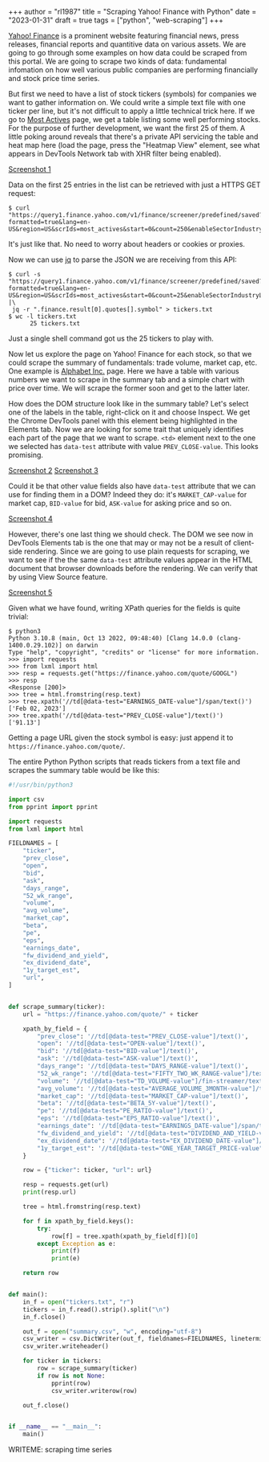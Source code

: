 +++
author = "rl1987"
title = "Scraping Yahoo! Finance with Python"
date = "2023-01-31"
draft = true
tags = ["python", "web-scraping"]
+++

[Yahoo! Finance](https://finance.yahoo.com/) is a prominent website featuring
financial news, press releases, financial reports and quantitive data on various
assets. We are going to go through some examples on how data could be scraped
from this portal. We are going to scrape two kinds of data: fundamental
infomation on how well various public companies are performing financially
and stock price time series.

But first we need to have a list of stock tickers (symbols) for companies we
want to gather information on. We could write a simple text file with one ticker
per line, but it's not difficult to apply a little technical trick here. If we
go to [Most Actives](https://finance.yahoo.com/most-active) page, we get a table
listing some well performing stocks. For the purpose of further development,
we want the first 25 of them. A little poking around reveals that there's a 
private API servicing the table and heat map here (load the page, press the
"Heatmap View" element, see what appears in DevTools Network tab with XHR
filter being enabled). 

[Screenshot 1](/2023-01-14_14.53.56.png)

Data on the first 25 entries in the list can be retrieved with just a HTTPS 
GET request:

```
$ curl "https://query1.finance.yahoo.com/v1/finance/screener/predefined/saved?formatted=true&lang=en-US&region=US&scrIds=most_actives&start=0&count=250&enableSectorIndustryLabelFix=true&sortField=intradaymarketcap&sortType=DESC&corsDomain=finance.yahoo.com"
```

It's just like that. No need to worry about headers or cookies or proxies.

Now we can use [jq](https://stedolan.github.io/jq/) to parse the JSON we are
receiving from this API:

```
$ curl -s "https://query1.finance.yahoo.com/v1/finance/screener/predefined/saved?formatted=true&lang=en-US&region=US&scrIds=most_actives&start=0&count=25&enableSectorIndustryLabelFix=true&corsDomain=finance.yahoo.com" |\
 jq -r ".finance.result[0].quotes[].symbol" > tickers.txt
$ wc -l tickers.txt
      25 tickers.txt
```

Just a single shell command got us the 25 tickers to play with.

Now let us explore the page on Yahoo! Finance for each stock, so that we could
scrape the summary of fundamentals: trade volume, market cap, etc. One example
is [Alphabet Inc.](https://finance.yahoo.com/quote/GOOGL?p=GOOGL) page. Here
we have a table with various numbers we want to scrape in the summary tab and
a simple chart with price over time. We will scrape the former soon and get to
the latter later.

How does the DOM structure look like in the summary table? Let's select one of
the labels in the table, right-click on it and choose Inspect. We get the 
Chrome DevTools panel with this element being highlighted in the Elements tab.
Now we are looking for some trait that uniquely identifies each part of the
page that we want to scrape. `<td>` element next to the one we selected
has `data-test` attribute with value `PREV_CLOSE-value`. This looks promising.

[Screenshot 2](/2023-01-14_15.14.33.png)
[Screenshot 3](/2023-01-14_15.14.51.png)

Could it be that other value fields also have `data-test` attribute that we
can use for finding them in a DOM? Indeed they do: it's `MARKET_CAP-value`
for market cap, `BID-value` for bid, `ASK-value` for asking price and so on.

[Screenshot 4](/2023-01-14_15.22.11.png)

However, there's one last thing we should check. The DOM we see now in DevTools
Elements tab is the one that may or may not be a result of client-side 
rendering. Since we are going to use plain requests for scraping, we want to
see if the the same `data-test` attribute values appear in the HTML document
that browser downloads before the rendering. We can verify that by using
View Source feature.

[Screenshot 5](/2023-01-14_15.25.19.png)

Given what we have found, writing XPath queries for the fields is quite
trivial:

```
$ python3
Python 3.10.8 (main, Oct 13 2022, 09:48:40) [Clang 14.0.0 (clang-1400.0.29.102)] on darwin
Type "help", "copyright", "credits" or "license" for more information.
>>> import requests
>>> from lxml import html
>>> resp = requests.get("https://finance.yahoo.com/quote/GOOGL")
>>> resp
<Response [200]>
>>> tree = html.fromstring(resp.text)
>>> tree.xpath('//td[@data-test="EARNINGS_DATE-value"]/span/text()')
['Feb 02, 2023']
>>> tree.xpath('//td[@data-test="PREV_CLOSE-value"]/text()')
['91.13']
```

Getting a page URL given the stock symbol is easy: just append it to
`https://finance.yahoo.com/quote/`.

The entire Python Python scripts that reads tickers from a text file and
scrapes the summary table would be like this:

```python
#!/usr/bin/python3

import csv
from pprint import pprint

import requests
from lxml import html

FIELDNAMES = [
    "ticker",
    "prev_close",
    "open",
    "bid",
    "ask",
    "days_range",
    "52_wk_range",
    "volume",
    "avg_volume",
    "market_cap",
    "beta",
    "pe",
    "eps",
    "earnings_date",
    "fw_dividend_and_yield",
    "ex_dividend_date",
    "1y_target_est",
    "url",
]


def scrape_summary(ticker):
    url = "https://finance.yahoo.com/quote/" + ticker

    xpath_by_field = {
        "prev_close": '//td[@data-test="PREV_CLOSE-value"]/text()',
        "open": '//td[@data-test="OPEN-value"]/text()',
        "bid": '//td[@data-test="BID-value"]/text()',
        "ask": '//td[@data-test="ASK-value"]/text()',
        "days_range": '//td[@data-test="DAYS_RANGE-value"]/text()',
        "52_wk_range": '//td[@data-test="FIFTY_TWO_WK_RANGE-value"]/text()',
        "volume": '//td[@data-test="TD_VOLUME-value"]/fin-streamer/text()',
        "avg_volume": '//td[@data-test="AVERAGE_VOLUME_3MONTH-value"]/text()',
        "market_cap": '//td[@data-test="MARKET_CAP-value"]/text()',
        "beta": '//td[@data-test="BETA_5Y-value"]/text()',
        "pe": '//td[@data-test="PE_RATIO-value"]/text()',
        "eps": '//td[@data-test="EPS_RATIO-value"]/text()',
        "earnings_date": '//td[@data-test="EARNINGS_DATE-value"]/span/text()',
        "fw_dividend_and_yield": '//td[@data-test="DIVIDEND_AND_YIELD-value"]/text()',
        "ex_dividend_date": '//td[@data-test="EX_DIVIDEND_DATE-value"]//text()',
        "1y_target_est": '//td[@data-test="ONE_YEAR_TARGET_PRICE-value"]/text()',
    }

    row = {"ticker": ticker, "url": url}

    resp = requests.get(url)
    print(resp.url)

    tree = html.fromstring(resp.text)

    for f in xpath_by_field.keys():
        try:
            row[f] = tree.xpath(xpath_by_field[f])[0]
        except Exception as e:
            print(f)
            print(e)

    return row


def main():
    in_f = open("tickers.txt", "r")
    tickers = in_f.read().strip().split("\n")
    in_f.close()

    out_f = open("summary.csv", "w", encoding="utf-8")
    csv_writer = csv.DictWriter(out_f, fieldnames=FIELDNAMES, lineterminator="\n")
    csv_writer.writeheader()

    for ticker in tickers:
        row = scrape_summary(ticker)
        if row is not None:
            pprint(row)
            csv_writer.writerow(row)

    out_f.close()


if __name__ == "__main__":
    main()

```

WRITEME: scraping time series
